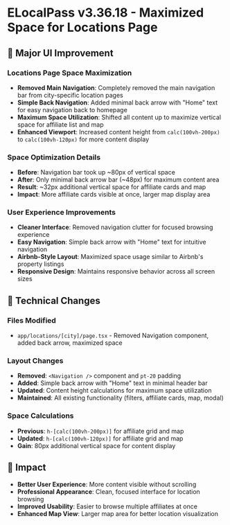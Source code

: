 # ELocalPass v3.36.18 - Maximized Space for Locations Page

## 🎯 **Major UI Improvement**

### **Locations Page Space Maximization**
- **Removed Main Navigation**: Completely removed the main navigation bar from city-specific location pages
- **Simple Back Navigation**: Added minimal back arrow with "Home" text for easy navigation back to homepage
- **Maximum Space Utilization**: Shifted all content up to maximize vertical space for affiliate list and map
- **Enhanced Viewport**: Increased content height from `calc(100vh-200px)` to `calc(100vh-120px)` for more content display

### **Space Optimization Details**
- **Before**: Navigation bar took up ~80px of vertical space
- **After**: Only minimal back arrow bar (~48px) for maximum content area
- **Result**: ~32px additional vertical space for affiliate cards and map
- **Impact**: More affiliate cards visible at once, larger map display area

### **User Experience Improvements**
- **Cleaner Interface**: Removed navigation clutter for focused browsing experience
- **Easy Navigation**: Simple back arrow with "Home" text for intuitive navigation
- **Airbnb-Style Layout**: Maximized space usage similar to Airbnb's property listings
- **Responsive Design**: Maintains responsive behavior across all screen sizes

## 🔧 Technical Changes

### **Files Modified**
- `app/locations/[city]/page.tsx` - Removed Navigation component, added back arrow, maximized space

### **Layout Changes**
- **Removed**: `<Navigation />` component and `pt-20` padding
- **Added**: Simple back arrow with "Home" text in minimal header bar
- **Updated**: Content height calculations for maximum space utilization
- **Maintained**: All existing functionality (filters, affiliate cards, map, modal)

### **Space Calculations**
- **Previous**: `h-[calc(100vh-200px)]` for affiliate grid and map
- **Updated**: `h-[calc(100vh-120px)]` for affiliate grid and map
- **Gain**: 80px additional vertical space for content display

## 🎯 Impact
- **Better User Experience**: More content visible without scrolling
- **Professional Appearance**: Clean, focused interface for location browsing
- **Improved Usability**: Easier to browse multiple affiliates at once
- **Enhanced Map View**: Larger map area for better location visualization 